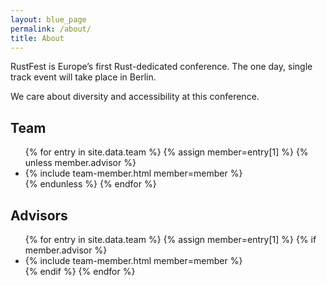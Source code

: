 ```yaml
---
layout: blue_page
permalink: /about/
title: About
---
```


RustFest is Europe’s first Rust-dedicated conference. The one day, single track event will take place in Berlin.

We care about diversity and accessibility at this conference.

<section>
  <h2>Team</h2>
  <ul class="team">
    {% for entry in site.data.team %}
      {% assign member=entry[1] %}
      {% unless member.advisor %}
        <li>
          {% include team-member.html member=member %}
        </li>
      {% endunless %}
    {% endfor %}
  </ul>
</section>

<section>
  <h2>Advisors</h2>
  <ul class="team">
    {% for entry in site.data.team %}
      {% assign member=entry[1] %}
      {% if member.advisor %}
        <li>
          {% include team-member.html member=member %}
        </li>
      {% endif %}
    {% endfor %}
  </ul>
</section>
